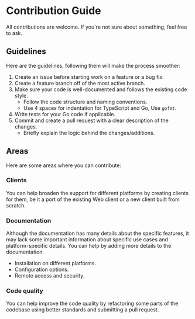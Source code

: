 # Contribution Guide

All contributions are welcome. If you're not sure about something, feel free to ask.

## Guidelines

Here are the guidelines, following them will make the process smoother:

1. Create an issue before starting work on a feature or a bug fix.
2. Create a feature branch off of the most active branch.
3. Make sure your code is well-documented and follows the existing code style.
   - Follow the code structure and naming conventions.
   - Use 4 spaces for indentation for TypeScript and Go, Use `gofmt`.
4. Write tests for your Go code if applicable.
5. Commit and create a pull request with a clear description of the changes.
   - Briefly explain the logic behind the changes/additions.


## Areas

Here are some areas where you can contribute:

### Clients

You can help broaden the support for different platforms by creating clients for them, be it a port of the existing Web client or a new client built from scratch.

### Documentation

Although the documentation has many details about the specific features, it may lack some important information
about specific use cases and platform-specific details. You can help by adding more details to the documentation.
- Installation on different platforms.
- Configuration options.
- Remote access and security.

### Code quality

You can help improve the code quality by refactoring some parts of the codebase using better standards and submitting a pull request.
